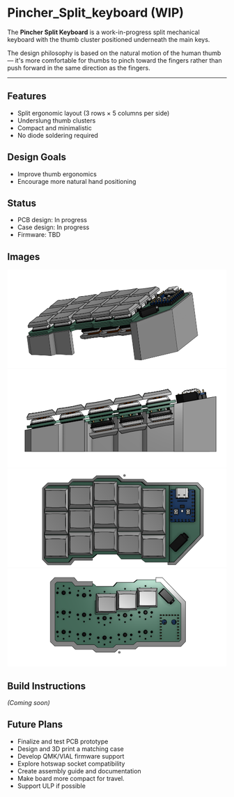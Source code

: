 # Pincher\_Split\_keyboard (WIP)

The **Pincher Split Keyboard** is a work-in-progress split mechanical keyboard with the thumb cluster positioned underneath the main keys.

The design philosophy is based on the natural motion of the human thumb — it's more comfortable for thumbs to pinch toward the fingers rather than push forward in the same direction as the fingers.

---

## Features

- Split ergonomic layout (3 rows × 5 columns per side)
- Underslung thumb clusters
- Compact and minimalistic
- No diode soldering required

## Design Goals

- Improve thumb ergonomics
- Encourage more natural hand positioning

## Status

- PCB design: In progress
- Case design: In progress
- Firmware: TBD

## Images

![Render 1](Images/render1.png)
![Render 2](Images/render2.png)
![Render 3](Images/render3.png)
![Render 4](Images/render4.png)

## Build Instructions

*(Coming soon)*

## Future Plans

- Finalize and test PCB prototype
- Design and 3D print a matching case
- Develop QMK/VIAL firmware support
- Explore hotswap socket compatibility
- Create assembly guide and documentation
- Make board more compact for travel.
- Support ULP if possible



